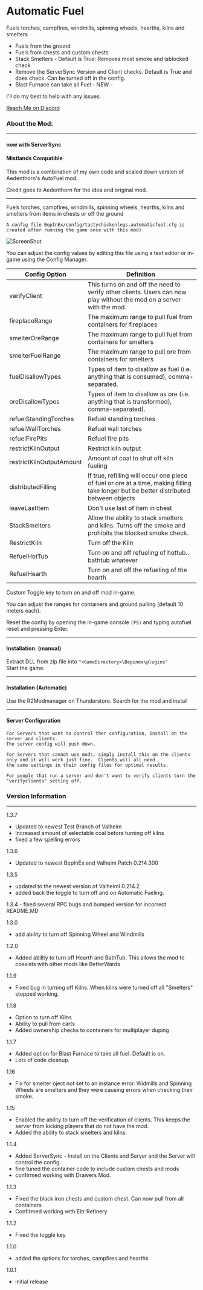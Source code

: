 # Automatic Fuel

Fuels torches, campfires, windmills, spinning wheels, hearths, kilns and smelters
- Fuels from the ground
- Fuels from chests and custom chests
- Stack Smelters - Default is True:  Removes most smoke and isblocked check
- Remove the ServerSync Version and Client checks.  Default is True and does check.  Can be turned off in the config.
- Blast Furnace can take all Fuel - NEW - 

I'll do my best to help with any issues.  

[Reach Me on Discord](https://discord.com/users/TastyChickenLegs#4818)
### About the Mod:
__________________


#### now with ServerSync

#### Mistlands Compatible

This mod is a combination of my own code and scaled down version of Aedenthorn's AutoFuel mod.  

Credit goes to Aedenthorn for the idea and original mod.

--------------------

Fuels torches, campfires, windmills, spinning wheels, hearths, kilns and smelters from items in chests or off the ground

`A config file BepInEx/config/tastychickenlegs.automaticfuel.cfg is created after running the game once with this mod)`

![ScreenShot](https://i.ibb.co/CBRDPKZ/spin.png)

You can adjust the config values by editing this file using a text editor or in-game using the Config Manager﻿.

|Config Option|Definition
|---|---|
|verifyClient| This turns on and off the need to verify other clients.  Users can now play without the mod on a server with the mod.|
|fireplaceRange| The maximum range to pull fuel from containers for fireplaces|
|smelterOreRange| The maximum range to pull fuel from containers for smelters|
|smelterFuelRange| The maximum range to pull ore from containers for smelters|
|fuelDisallowTypes| Types of item to disallow as fuel (i.e. anything that is consumed), comma-separated.|
|oreDisallowTypes| Types of item to disallow as ore (i.e. anything that is transformed), comma-separated).|
|refuelStandingTorches| Refuel standing torches|
|refuelWallTorches| Refuel wall torches|
|refuelFirePits| Refuel fire pits|
|restrictKilnOutput| Restrict kiln output|
|restrictKilnOutputAmount| Amount of coal to shut off kiln fueling|
|distributedFilling| If true, refilling will occur one piece of fuel or ore at a time, making filling take longer but be better distributed between objects|
|leaveLastItem| Don't use last of item in chest|
|StackSmelters| Allow the ability to stack smelters and kilns.  Turns off the smoke and prohibits the blocked smoke check.|
|RestrictKiln| Turn off the Kiln|
|RefuelHotTub| Turn on and off refueling of hottub.. bathtub whatever|
|RefuelHearth| Turn on and off the refueling of the hearth|

Custom Toggle key to turn on and off mod in-game. 

You can adjust the ranges for containers and ground pulling (default 10 meters each).

Reset the config by opening the in-game console `(F5)` and typing autofuel reset and pressing Enter.

___________________________
#### Installation: (manual)  

Extract DLL from zip file into `"<GameDirectory>\Bepinex\plugins"`  
Start the game.
___________________________
#### Installation (Automatic)
Use the R2Modmanager on Thunderstore.  Search for the mod and install
___________________________

#### Server Configuration
``````
For Servers that want to control ther configuration, install on the server and clients.  
The server config will push down.

For Servers that cannot use mods, simply install this on the clients only and it will work just fine.  Clients will all need
the same settings in their config files for optimal results.

For people that run a server and don't want to verify clients turn the "verifyclients" setting off.
``````
### Version Information
___________________________

1.3.7

- Updated to newest Test Branch of Valheim 
- Increased amount of selectable coal before turning off kilns
- fixed a few spelling errors



1.3.6

- Updated to newest BepInEx and Valheim Patch 0.214.300



1.3.5

- updated to the newest version of Valheiml 0.214.2
- added back the toggle to turn off and on Automatic Fueling.

1.3.4 - fixed several RPC bugs and bumped version for incorrect README.MD


1.3.0

- add ability to turn off Spinning Wheel and Windmills


1.2.0

- Added ability to turn off Hearth and BathTub.  This allows the mod to coexists with other mods like BetterWards 

1.1.9

- Fixed bug in turning off Kilns.  When kilns were turned off all "Smelters" stopped working.


1.1.8

- Option to turn off Kilns
- Ability to pull from carts
- Added ownership checks to containers for multiplayer duping


1.1.7

- Added option for Blast Furnace to take all fuel.  Default is on.
- Lots of code cleanup.

1.16

- Fix for smelter oject not set to an instance error.  Widmills and Spinning Wheels are smelters and they were causing errors when checking their smoke.


1.15

- Enabled the ability to turn off the verification of clients.  This keeps the server from kicking players that do not have the mod.
- Added the ability to stack smelters and kilns.  

1.1.4

- Added ServerSync - Install on the Clients and Server and the Server will control the config.
- fine tuned the container code to include custom chests and mods
- confirmed working with Drawers Mod.

1.1.3

- Fixed the black iron chests and custom chest.  Can now pull from all containers
- Confirmed working with Eitr Refinery

1.1.2

- Fixed the toggle key

1.1.0

- added the options for torches, campfires and hearths

1.0.1

- initial release